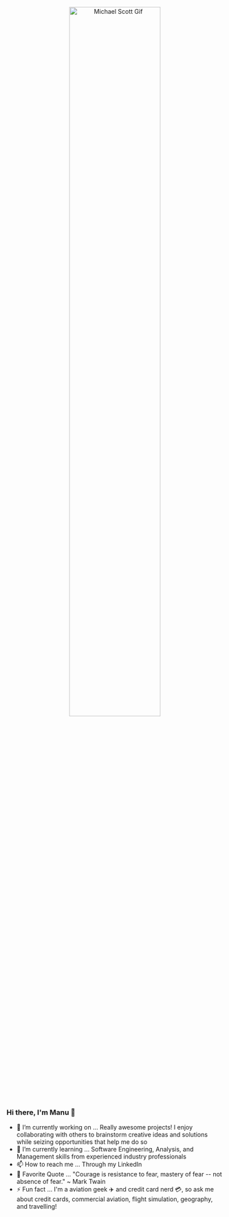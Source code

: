 
<p align="center">
  <a href="https://github.com/manu-p-1/">
    <img src="https://github.com/manu-p-1/manu-p-1/blob/master/static/images/happy_mscott.gif" alt="Michael Scott Gif" width="65%"/>
  </a>
  <!-- Original Source: https://media.giphy.com/media/xMGh0bajSyNdC/giphy.gif -->
</p>

### Hi there, I'm Manu 👋

- 🔭 I’m currently working on ... Really awesome projects! I enjoy collaborating with others to brainstorm creative ideas and solutions while seizing opportunities that help me do so
- 🌱 I’m currently learning ... Software Engineering, Analysis, and Management skills from experienced industry professionals
- 📫 How to reach me ... Through my LinkedIn
- 💬 Favorite Quote ... "Courage is resistance to fear, mastery of fear -- not absence of fear." ~ Mark Twain
- ⚡ Fun fact ... I'm a aviation geek ✈️ and credit card nerd 💳, so ask me about credit cards, commercial aviation, flight simulation, geography, and travelling!


